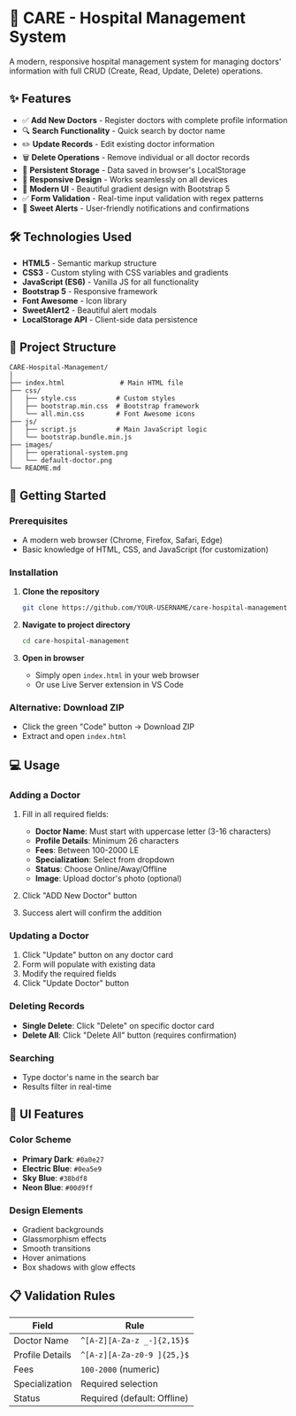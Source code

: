 # 🏥 CARE - Hospital Management System

A modern, responsive hospital management system for managing doctors' information with full CRUD (Create, Read, Update, Delete) operations.


## ✨ Features

- ✅ **Add New Doctors** - Register doctors with complete profile information
- 🔍 **Search Functionality** - Quick search by doctor name
- ✏️ **Update Records** - Edit existing doctor information
- 🗑️ **Delete Operations** - Remove individual or all doctor records
- 💾 **Persistent Storage** - Data saved in browser's LocalStorage
- 📱 **Responsive Design** - Works seamlessly on all devices
- 🎨 **Modern UI** - Beautiful gradient design with Bootstrap 5
- ✅ **Form Validation** - Real-time input validation with regex patterns
- 🔔 **Sweet Alerts** - User-friendly notifications and confirmations

## 🛠️ Technologies Used

- **HTML5** - Semantic markup structure
- **CSS3** - Custom styling with CSS variables and gradients
- **JavaScript (ES6)** - Vanilla JS for all functionality
- **Bootstrap 5** - Responsive framework
- **Font Awesome** - Icon library
- **SweetAlert2** - Beautiful alert modals
- **LocalStorage API** - Client-side data persistence

## 📂 Project Structure

```
CARE-Hospital-Management/
│
├── index.html              # Main HTML file
├── css/
│   ├── style.css          # Custom styles
│   ├── bootstrap.min.css  # Bootstrap framework
│   └── all.min.css        # Font Awesome icons
├── js/
│   ├── script.js          # Main JavaScript logic
│   └── bootstrap.bundle.min.js
├── images/
│   ├── operational-system.png
│   └── default-doctor.png
└── README.md
```

## 🚀 Getting Started

### Prerequisites

- A modern web browser (Chrome, Firefox, Safari, Edge)
- Basic knowledge of HTML, CSS, and JavaScript (for customization)

### Installation

1. **Clone the repository**
   ```bash
   git clone https://github.com/YOUR-USERNAME/care-hospital-management.git
   ```

2. **Navigate to project directory**
   ```bash
   cd care-hospital-management
   ```

3. **Open in browser**
   - Simply open `index.html` in your web browser
   - Or use Live Server extension in VS Code

### Alternative: Download ZIP

- Click the green "Code" button → Download ZIP
- Extract and open `index.html`

## 💻 Usage

### Adding a Doctor

1. Fill in all required fields:
   - **Doctor Name**: Must start with uppercase letter (3-16 characters)
   - **Profile Details**: Minimum 26 characters
   - **Fees**: Between 100-2000 LE
   - **Specialization**: Select from dropdown
   - **Status**: Choose Online/Away/Offline
   - **Image**: Upload doctor's photo (optional)

2. Click "ADD New Doctor" button
3. Success alert will confirm the addition

### Updating a Doctor

1. Click "Update" button on any doctor card
2. Form will populate with existing data
3. Modify the required fields
4. Click "Update Doctor" button

### Deleting Records

- **Single Delete**: Click "Delete" on specific doctor card
- **Delete All**: Click "Delete All" button (requires confirmation)

### Searching

- Type doctor's name in the search bar
- Results filter in real-time

## 🎨 UI Features

### Color Scheme

- **Primary Dark**: `#0a0e27`
- **Electric Blue**: `#0ea5e9`
- **Sky Blue**: `#38bdf8`
- **Neon Blue**: `#00d9ff`

### Design Elements

- Gradient backgrounds
- Glassmorphism effects
- Smooth transitions
- Hover animations
- Box shadows with glow effects

## 📋 Validation Rules

| Field | Rule |
|-------|------|
| Doctor Name | `^[A-Z][A-Za-z _-]{2,15}$` |
| Profile Details | `^[A-z][A-Za-z0-9 ]{25,}$` |
| Fees | `100-2000` (numeric) |
| Specialization | Required selection |
| Status | Required (default: Offline) |

